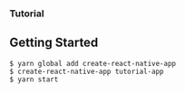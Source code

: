 ### Tutorial

## Getting Started
    $ yarn global add create-react-native-app
    $ create-react-native-app tutorial-app
    $ yarn start
